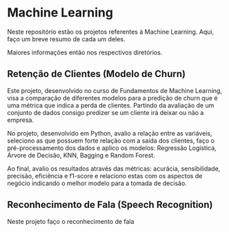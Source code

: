 # Machine Learning

Neste repositório estão os projetos referentes à Machine Learning. Aqui, faço um breve resumo de cada um deles. 

Maiores informações então nos respectivos diretórios.

## Retenção de Clientes (Modelo de Churn) 
  Este projeto, desenvolvido no curso de Fundamentos de Machine Learning, visa a comparação de diferentes modelos para a predição de churn que é uma métrica que indica a perda de clientes. Partindo da avaliação de um conjunto de dados consigo predizer se um cliente irá deixar ou não a empresa.
  
  No projeto, desenvolvido em Python, avalio a relação entre as variáveis, seleciono as que possuem forte relação com a saída dos clientes, faço o pré-processamento dos dados e aplico os modelos: Regressão Logística, Árvore de Decisão, KNN, Bagging e Random Forest.
  
  Ao final, avalio os resultados através das métricas: acurácia, sensibilidade, precisão, eficiência e f1-score e relaciono estas com os aspectos de negócio indicando o melhor modelo para a tomada de decisão. 
  
  ## Reconhecimento de Fala (Speech Recognition)
  
  Neste projeto faço o reconhecimento de fala 
